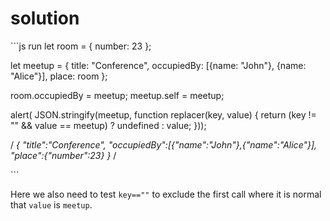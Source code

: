# solution

\`\`\`js run let room = { number: 23 };

let meetup = { title: "Conference", occupiedBy: \[{name: "John"}, {name: "Alice"}\], place: room };

room.occupiedBy = meetup; meetup.self = meetup;

alert\( JSON.stringify\(meetup, function replacer\(key, value\) { return \(key != "" && value == meetup\) ? undefined : value; }\)\);

/ _{ "title":"Conference", "occupiedBy":\[{"name":"John"},{"name":"Alice"}\], "place":{"number":23} }_ /

\`\`\`

Here we also need to test `key==""` to exclude the first call where it is normal that `value` is `meetup`.

